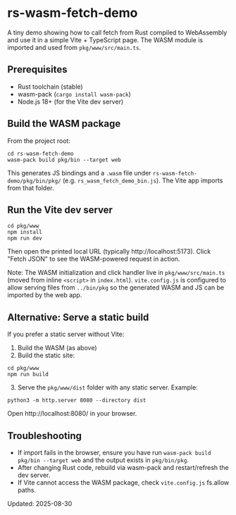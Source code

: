 # rs-wasm-fetch-demo

A tiny demo showing how to call fetch from Rust compiled to WebAssembly and use it in a simple Vite + TypeScript page. The WASM module is imported and used from `pkg/www/src/main.ts`.

## Prerequisites
- Rust toolchain (stable)
- wasm-pack (`cargo install wasm-pack`)
- Node.js 18+ (for the Vite dev server)

## Build the WASM package
From the project root:

```
cd rs-wasm-fetch-demo
wasm-pack build pkg/bin --target web
```

This generates JS bindings and a `.wasm` file under `rs-wasm-fetch-demo/pkg/bin/pkg/` (e.g. `rs_wasm_fetch_demo_bin.js`). The Vite app imports from that folder.

## Run the Vite dev server
```
cd pkg/www
npm install
npm run dev
```
Then open the printed local URL (typically http://localhost:5173). Click "Fetch JSON" to see the WASM-powered request in action.

Note: The WASM initialization and click handler live in `pkg/www/src/main.ts` (moved from inline `<script>` in `index.html`). `vite.config.js` is configured to allow serving files from `../bin/pkg` so the generated WASM and JS can be imported by the web app.

## Alternative: Serve a static build
If you prefer a static server without Vite:
1) Build the WASM (as above)
2) Build the static site:
```
cd pkg/www
npm run build
```
3) Serve the `pkg/www/dist` folder with any static server. Example:
```
python3 -m http.server 8080 --directory dist
```
Open http://localhost:8080/ in your browser.

## Troubleshooting
- If import fails in the browser, ensure you have run `wasm-pack build pkg/bin --target web` and the output exists in `pkg/bin/pkg`.
- After changing Rust code, rebuild via wasm-pack and restart/refresh the dev server.
- If Vite cannot access the WASM package, check `vite.config.js` fs.allow paths.

Updated: 2025-08-30
